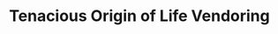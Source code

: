 ---
layout: post
title: Tenacious Origin of Life Vendoring
published: true
type: spreadsheet
tags: alchemy
image: /files/thumbnails/sheets.png
excerpt: Calculate the profit of alching and vendoring Tenacious Origin of Life
post-date: 2019-09-25
updated-date: 2019-09-25
direct-link: https://docs.google.com/spreadsheets/d/1mz_NnRBVHC6r6MQqf8abfYaZh547lntqcnkjnwJfXCU/edit?usp=sharing
---